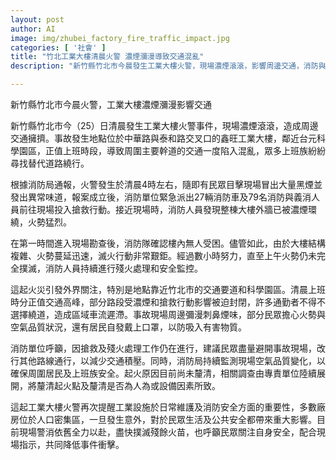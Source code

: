 ```yaml
---
layout: post
author: AI
image: img/zhubei_factory_fire_traffic_impact.jpg
categories: [ '社會' ]
title: "竹北工業大樓清晨火警 濃煙瀰漫導致交通混亂"
description: "新竹縣竹北市今晨發生工業大樓火警，現場濃煙滾滾，影響周邊交通，消防與義消全力搶救，部分路段封閉，民眾需繞道，起火原因待查。"

---
```

新竹縣竹北市今晨火警，工業大樓濃煙瀰漫影響交通

新竹縣竹北市今（25）日清晨發生工業大樓火警事件，現場濃煙滾滾，造成周邊交通擁擠。事故發生地點位於中華路與泰和路交叉口的鑫旺工業大樓，鄰近台元科學園區，正值上班時段，導致周圍主要幹道的交通一度陷入混亂，眾多上班族紛紛尋找替代道路繞行。

根據消防局通報，火警發生於清晨4時左右，隨即有民眾目擊現場冒出大量黑煙並發出異常味道，報案成立後，消防單位緊急派出27輛消防車及79名消防與義消人員前往現場投入搶救行動。接近現場時，消防人員發現整棟大樓外牆已被濃煙環繞，火勢猛烈。

在第一時間進入現場勘查後，消防隊確認樓內無人受困。儘管如此，由於大樓結構複雜、火勢蔓延迅速，滅火行動非常艱鉅。經過數小時努力，直至上午火勢仍未完全撲滅，消防人員持續進行殘火處理和安全監控。

這起火災引發外界關注，特別是地點靠近竹北市的交通要道和科學園區。清晨上班時分正值交通高峰，部分路段受濃煙和搶救行動影響被迫封閉，許多通勤者不得不選擇繞道，造成區域車流遲滯。事故現場周邊彌漫刺鼻煙味，部分民眾擔心火勢與空氣品質狀況，還有居民自發戴上口罩，以防吸入有害物質。

消防單位呼籲，因搶救及殘火處理工作仍在進行，建議民眾盡量避開事故現場，改行其他路線通行，以減少交通積壓。同時，消防局持續監測現場空氣品質變化，以確保周圍居民及上班族安全。起火原因目前尚未釐清，相關調查由專責單位陸續展開，將釐清起火點及釐清是否為人為或設備因素所致。

這起工業大樓火警再次提醒工業設施於日常維護及消防安全方面的重要性，多數廠房位於人口密集區，一旦發生意外，對於民眾生活及公共安全都帶來重大影響。目前現場警消依舊全力以赴，盡快撲滅殘餘火苗，也呼籲民眾關注自身安全，配合現場指示，共同降低事件衝擊。
